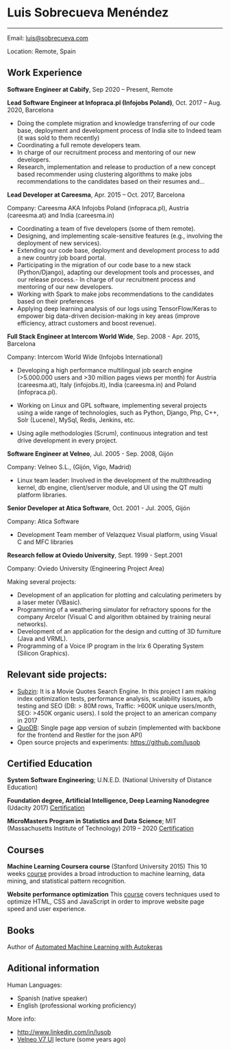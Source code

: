 Luis Sobrecueva Menéndez
============
-------------------        ----------------------------
Email: luis@sobrecueva.com

Location: Remote, Spain 

Work Experience
----------

**Software Engineer at Cabify**, Sep 2020 – Present, Remote 


**Lead Software Engineer at Infopraca.pl (Infojobs Poland)**, Oct. 2017 – Aug. 2020, Barcelona 

* Doing the complete migration and knowledge transferring of our code base, deployment and development process of India site to Indeed team (it was sold to them recently)
* Coordinating a full remote developers team.
* In charge of our recruitment process and mentoring of our new developers.
* Research, implementation and release to production of a new concept based recommender using clustering algorithms to make jobs recommendations to the candidates based on their resumes and...


**Lead Developer at Careesma**, Apr. 2015 – Oct. 2017, Barcelona

 Company: Careesma AKA Infojobs Poland (infopraca.pl), Austria (careesma.at) and India (careesma.in)
 
* Coordinating a team of five developers (some of them remote).
* Designing, and implementing scale-sensitive features (e.g., involving the deployment of new
services).
* Extending our code base, deployment and development process to add a new country job board
portal.
* Participating in the migration of our code base to a new stack (Python/Django), adapting our
development tools and processes, and our release process.- In charge of our recruitment process
and mentoring of our new developers.
* Working with Spark to make jobs recommendations to the candidates based on their preferences
* Applying deep learning analysis of our logs using TensorFlow/Keras to empower big data-driven
decision-making in key areas (improve efficiency, attract customers and boost revenue).


**Full Stack Engineer at Intercom World Wide**, Sep. 2008 - Apr. 2015, Barcelona

Company: Intercom World Wide (Infojobs International)

* Developing a high performance multilingual job search engine (>5.000.000 users and >30 million
pages views per month) for Austria (careesma.at), Italy (infojobs.it), India (careesma.in) and
Poland (infopraca.pl).

* Working on Linux and GPL software, implementing several projects using a wide range of
technologies, such as Python, Django, Php, C++, Solr (Lucene), MySql, Redis, Jenkins, etc.

* Using agile methodologies (Scrum), continuous integration and test drive development in every
project.


**Software Engineer at Velneo**, Jul. 2005 - Sep. 2008, Gijón

Company: Velneo S.L., (Gijón, Vigo, Madrid)

* Linux team leader: Involved in the development of the multithreading kernel, db engine, client/server
module, and UI using the QT multi platform libraries.

**Senior Developer at Atica Software**, Oct. 2001 - Jul. 2005, Gijón

Company: Atica Software

* Development Team member of Velazquez Visual platform, using Visual C and MFC libraries

**Research fellow at ​Oviedo University**, Sept. 1999 - Sept.2001

Company: Oviedo University (Engineering Project Area)

Making several projects:

* Development of an application for plotting and calculating perimeters by a laser meter (VBasic).
* Programming of a weathering simulator for refractory spoons for the company Arcelor (Visual C
and algorithm obtained by training neural networks).
* Development of an application for the design and cutting of 3D furniture (Java and VRML).
* Programming of a Voice IP program in the Irix 6 Operating System (Silicon Graphics).

Relevant side projects:
--------------------

* [Subzin](http://www.subzin.com): It is a Movie Quotes Search Engine. In this project I am making index optimization tests, performance analysis, scalability issues, a/b testing and SEO (DB: > 80M rows, Traffic: >600K unique users/month, SEO: >450K organic users). I sold the project to an american company in 2017
* [QuoDB](http://quodb.com): Single page app version of subzin (implemented with backbone for the frontend and
Restler for the json API)
* Open source projects and experiments: https://github.com/lusob

Certified Education
------------------

**System Software Engineering**;  U.N.E.D. (National University of Distance Education)    

**Foundation degree, Artificial Intelligence, Deep Learning Nanodegree** (Udacity 2017) [Certification](https://drive.google.com/file/d/0B_8oa-AtnwcURGlIYS00bWVCTGc/view)

**MicroMasters Program in Statistics and Data Science**; MIT (Massachusetts Institute of Technology) 2019 – 2020 [Certification](https://courses.edx.org/certificates/a39e44e9077b4687b6fa6ff78d7f4350)

Courses
-------

**Machine Learning Coursera course** (Stanford University 2015)
This 10 weeks [course](https://www.coursera.org/learn/machine-learning) provides a broad introduction to machine learning, data mining, and statistical pattern recognition.

**Website performance optimization**
This [course](https://www.udacity.com/course/website-performance-optimization--ud884) covers techniques used to optimize HTML, CSS and JavaScript in order to improve website page speed and user experience.

Books
-----
Author of [Automated Machine Learning with Autokeras](https://www.amazon.com/Automated-Machine-Learning-AutoKeras-accessible/dp/1800567642)

Aditional information
----------------------------------------

Human Languages:

* Spanish (native speaker)
* English (professional working proficiency)

More info:
* http://www.linkedin.com/in/lusob
* [Velneo V7 UI](http://www.youtube.com/watch?v=yMQ4vsrAm5g) lecture (some years ago)
